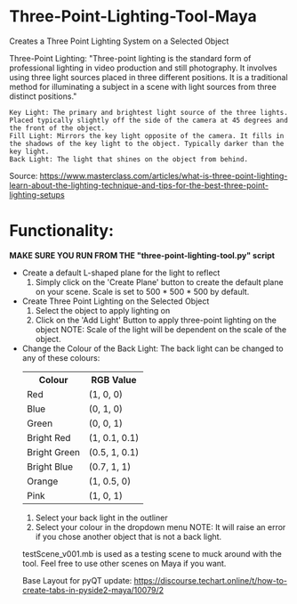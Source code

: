 # Three-Point-Lighting-Tool-Maya
 Creates a Three Point Lighting System on a Selected Object

Three-Point Lighting: "Three-point lighting is the standard form of professional lighting in video production and still photography. It involves using three light sources placed in three different positions. It is a traditional method for illuminating a subject in a scene with light sources from three distinct positions."

    Key Light: The primary and brightest light source of the three lights. Placed typically slightly off the side of the camera at 45 degrees and the front of the object. 
    Fill Light: Mirrors the key light opposite of the camera. It fills in the shadows of the key light to the object. Typically darker than the key light.
    Back Light: The light that shines on the object from behind. 

Source: https://www.masterclass.com/articles/what-is-three-point-lighting-learn-about-the-lighting-technique-and-tips-for-the-best-three-point-lighting-setups 

# Functionality:
<b>MAKE SURE YOU RUN FROM THE "three-point-lighting-tool.py" script </b>
- Create a default L-shaped plane for the light to reflect
   1. Simply click on the 'Create Plane' button to create the default plane on your scene. Scale is set to 500 * 500 * 500 by default.
- Create Three Point Lighting on the Selected Object
   1. Select the object to apply lighting on
   2. Click on the 'Add Light' Button to apply three-point lighting on the object
   NOTE: Scale of the light will be dependent on the scale of the object.
- Change the Colour of the Back Light:
   The back light can be changed to any of these colours:
   <table>
  <tr>
    <th>Colour</th>
    <th>RGB Value</th>
  </tr>
  <tr>
    <td>Red</td>
    <td>(1, 0, 0)</td>
  </tr>
  <tr>
    <td>Blue</td>
    <td>(0, 1, 0)</td>
  </tr>
   <tr>
    <td>Green</td>
    <td>(0, 0, 1)</td>
  </tr>
  <tr>
    <td>Bright Red</td>
    <td>(1, 0.1, 0.1)</td>
  </tr>
  <tr>
    <td>Bright Green</td>
    <td>(0.5, 1, 0.1)</td>
  </tr>
  <tr>
    <td>Bright Blue</td>
    <td>(0.7, 1, 1)</td>
  </tr>
  <tr>
    <td>Orange</td>
    <td>(1, 0.5, 0)</td>
  </tr>
  <tr>
    <td>Pink</td>
    <td>(1, 0, 1)</td>
  </tr>
</table>

   1. Select your back light in the outliner
   2. Select your colour in the dropdown menu
   NOTE: It will raise an error if you chose another object that is not a back light. 

testScene_v001.mb is used as a testing scene to muck around with the tool. Feel free to use other scenes on Maya if you want.

Base Layout for pyQT update: https://discourse.techart.online/t/how-to-create-tabs-in-pyside2-maya/10079/2